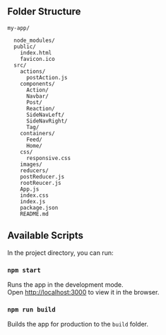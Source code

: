 ## Folder Structure

```
my-app/

  node_modules/
  public/
    index.html
    favicon.ico
  src/
    actions/
      postAction.js
    components/
      Action/
      Navbar/
      Post/
      Reaction/
      SideNavLeft/
      SideNavRight/
      Tag/
    containers/
      Feed/
      Home/
    css/
      responsive.css
    images/
    reducers/
    postReducer.js
    rootReucer.js
    App.js
    index.css
    index.js
    package.json
    README.md
```

## Available Scripts

In the project directory, you can run:

### `npm start`

Runs the app in the development mode.<br>
Open [http://localhost:3000](http://localhost:3000) to view it in the browser.

### `npm run build`

Builds the app for production to the `build` folder.<br>
